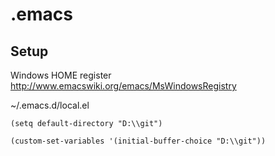 .emacs
======

Setup
-----
Windows HOME register
http://www.emacswiki.org/emacs/MsWindowsRegistry

~/.emacs.d/local.el

```elisp
(setq default-directory "D:\\git")

(custom-set-variables '(initial-buffer-choice "D:\\git"))
```
